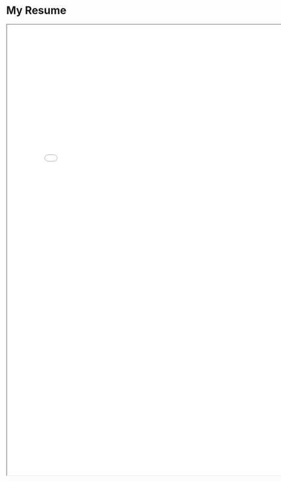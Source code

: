# My Resume

<iframe src="EE_Resume/2024_06_01/Mark_Khusid_EE_Resume_2024_06_01.pdf"
        height="1200px" 
        width="800px"
></iframe>